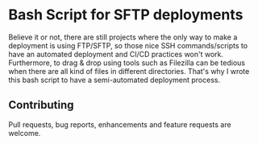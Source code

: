 # Bash Script for SFTP deployments

Believe it or not, there are still projects where the only way to make a deployment is using FTP/SFTP, so those nice SSH commands/scripts to have an automated deployment and CI/CD practices won't work. Furthermore, to drag & drop using tools such as Filezilla can be tedious when there are all kind of files in different directories. That's why I wrote this bash script to have a semi-automated deployment process.

## Contributing
Pull requests, bug reports, enhancements and feature requests are welcome.
